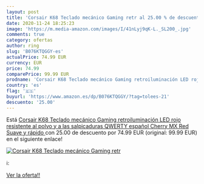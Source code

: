 ```yaml
---
layout: post
title: 'Corsair K68 Teclado mecánico Gaming retr al 25.00 % de descuento'
date: 2020-11-24 18:25:23
image: 'https://m.media-amazon.com/images/I/41nLyj9qK-L._SL200_.jpg'
comments: true
category: ofertas
author: ring
slug: 'B076KTQGGY-es'
actualPrice: 74.99 EUR
currency: EUR
price: 74.99
comparePrice: 99.99 EUR
prodname: 'Corsair K68 Teclado mecánico Gaming retroiluminación LED rojo  resistente al polvo y a las salpicaduras QWERTY español  Cherry MX Red  Suave y rápido '
country: 'es'
flag: '🇪🇸'
buyurl: 'https://www.amazon.es/dp/B076KTQGGY/?tag=tolees-21'
descuento: '25.00'
---
```


Está [Corsair K68 Teclado mecánico Gaming retroiluminación LED rojo  resistente al polvo y a las salpicaduras QWERTY español  Cherry MX Red  Suave y rápido ](https://www.amazon.es/dp/B076KTQGGY/?tag=tolees-21) con 25.00 de descuento por 74.99 EUR (original: 99.99 EUR) en el siguiente enlace!

[![Corsair K68 Teclado mecánico Gaming retr](https://m.media-amazon.com/images/I/41nLyj9qK-L._SL200_.jpg)](https://www.amazon.es/dp/B076KTQGGY/?tag=tolees-21)

ℹ️:


[Ver la oferta!!](https://www.amazon.es/dp/B076KTQGGY/?tag=tolees-21)
